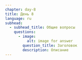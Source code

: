 ```yaml
---
chapter: day-8
title: День 8
language: ru
subhead:
  - subhead_title: Общие вопросы
    questions:
      - image:
          alt: image for answer
        question_title: Заголовок
        description: Описание
---
```

